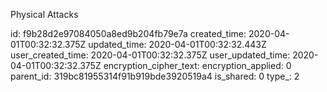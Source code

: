 Physical Attacks

id: f9b28d2e97084050a8ed9b204fb79e7a
created_time: 2020-04-01T00:32:32.375Z
updated_time: 2020-04-01T00:32:32.443Z
user_created_time: 2020-04-01T00:32:32.375Z
user_updated_time: 2020-04-01T00:32:32.375Z
encryption_cipher_text: 
encryption_applied: 0
parent_id: 319bc81955314f91b919bde3920519a4
is_shared: 0
type_: 2